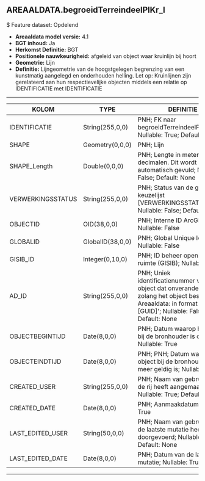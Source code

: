 ## AREAALDATA.begroeidTerreindeelPlKr_l

$ Feature dataset: Opdelend


* __Areaaldata model versie:__ 4.1
* __BGT inhoud:__ Ja
* __Herkomst Definitie:__ BGT
* __Positionele nauwkeurigheid:__ afgeleid van object waar kruinlijn bij hoort
* __Geometrie:__ Lijn
* __Definitie:__  Lijngeometrie van de hoogstgelegen begrenzing van een kunstmatig aangelegd en onderhouden helling. Let op: Kruinlijnen zijn gerelateerd aan hun respectievelijke objecten middels een relatie op IDENTIFICATIE met IDENTIFICATIE

***

|KOLOM                             |TYPE          	            |DEFINITIE|
|------                          	|----          	            |-----    |
|IDENTIFICATIE                      |String(255,0,0)            |PNH; FK naar begroeidTerreindeelPlantvak_v; Nullable: True; Default: None|
|SHAPE                              |Geometry(0,0,0)            |PNH; Lijn|
|SHAPE_Length                       |Double(0,0,0)              |PNH; Lengte in meters, 5 decimalen. Dit wordt automatisch gevuld; Nullable: False; Default: None|
|VERWERKINGSSTATUS                  |String(255,0,0)            |PNH; Status van de gegevens; keuzelijst [VERWERKINGSSTATUS]; Nullable: False; Default: Nieuw|
|OBJECTID                           |OID(38,0,0)                |PNH; Interne ID ArcGIS; Nullable: False|
|GLOBALID                           |GlobalID(38,0,0)           |PNH; Global Unique Identifier; Nullable: False|
|GISIB_ID                           |Integer(0,10,0)            |PNH; ID beheer openbare ruimte (GISIB); Nullable: True|
|AD_ID                              |String(255,0,0)            |PNH; Uniek identificatienummer voor het object dat onveranderlijk is zolang het object bestaat in Areaaldata: in format 'AD.[GUID]'; Nullable: False; Default: None|
|OBJECTBEGINTIJD                    |Date(8,0,0)                |PNH; Datum waarop het object bij de bronhouder is ontstaan; Nullable: True|
|OBJECTEINDTIJD                     |Date(8,0,0)                |PNH; PNH; Datum waarop het object bij de bronhouder niet meer geldig is; Nullable: True|
|CREATED_USER                       |String(255,0,0)            |PNH; Naam van gebruiker die de rij heeft aangemaakt; Nullable: True; Default: None|
|CREATED_DATE                       |Date(8,0,0)                |PNH; Aanmaakdatum; Nullable: True|
|LAST_EDITED_USER                   |String(50,0,0)             |PNH; Naam van gebruiker die de laatste mutatie heeft doorgevoerd; Nullable: True; Default: None|
|LAST_EDITED_DATE                   |Date(8,0,0)                |PNH; Datum van de laatste mutatie; Nullable: True|

***
